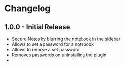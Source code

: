 # Changelog

## 1.0.0 - Initial Release

- Secure Notes by blurring the notebook in the sidebar
- Allows to set a password for a notebook
- Allows to remove a set password
- Removes passwords on uninstalling the plugin
-
